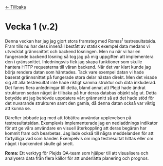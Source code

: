 [← Tillbaka](../README.md)

# Vecka 1 (v.2)

Denna veckan har jag jag gjort stora framsteg med Romas<sup>1</sup> testresultatsida. Fram tills nu har dess innehåll bestått av statisk exempel data medans vi utvecklat grännsnittet och backend lösningen. Men nu när vi har en fungerande backend lösning så tog jag på mig uppgiften att implementera den i gränssnittet. Inledningsvis fick jag skapa funktioner som skulle hantera HTTP requesterna till våran backend. När det var klart kunde jag börja rendera datan som hämtades. Tack vare exempel datan vi hade baserat grännsnittet på fungerade stora delar nästan direkt. Men det visade sig att alla testresultat inte hade riktigt samma struktur och data inkluderad. Det fanns flera anledningar till detta, bland annat att Plejd hade ändrat strukturen sedan något år tillbaka på hur deras databas objekt såg ut. Detta betydde att jag behövde uppdatera vårt grännsnitt så att det hade stöd för det nuvarande strukturen samt den gamla, då denna datan också var viktig att kunna se.

Därefter jobbade jag med att föbättra användar upplevelsen på testresultatsidan. Exemplevis implementerade jag en nedladdnings indikator för att ge våra användare en visuell återkoppling att deras begäran har kommit fram och bearbetas. Jag lade också till några meddelanden för att förtydliga vad som händer. Exempelvis om inga testresultat hittas eller om något i backended skulle gå snett.

**Roma:** Ett verktyg för Plejds QA-team som hjälper till att visualisera och analysera data från flera källor för att underlätta planering och prognos.
